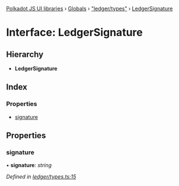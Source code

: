 [Polkadot JS UI libraries](../README.md) › [Globals](../globals.md) › ["ledger/types"](../modules/_ledger_types_.md) › [LedgerSignature](_ledger_types_.ledgersignature.md)

# Interface: LedgerSignature

## Hierarchy

* **LedgerSignature**

## Index

### Properties

* [signature](_ledger_types_.ledgersignature.md#signature)

## Properties

###  signature

• **signature**: *string*

*Defined in [ledger/types.ts:15](https://github.com/polkadot-js/ui/blob/a0637fe/packages/ui-keyring/src/ledger/types.ts#L15)*
